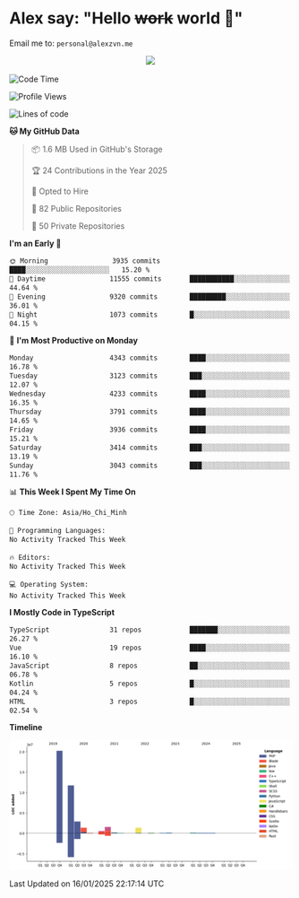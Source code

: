 # Alex say: "Hello ~~work~~ world 🐾"
Email me to: `personal@alexzvn.me`


<p align=center>
  <a href="https://skillicons.dev">
    <img src="https://skillicons.dev/icons?i=ts,js,php,nodejs,bun,vue,nuxt,react,svelte,tauri,laravel,rust,mongodb,docker,electron,redis,rabbitmq,tailwind,git,cloudflare,elysia,mysql,nginx,rollupjs,sentry,ubuntu,yarn,html,css,vite" />
  </a>
</p>

<!--START_SECTION:waka-->
![Code Time](http://img.shields.io/badge/Code%20Time-1%2C066%20hrs%2055%20mins-blue)

![Profile Views](http://img.shields.io/badge/Profile%20Views-0-blue)

![Lines of code](https://img.shields.io/badge/From%20Hello%20World%20I%27ve%20Written-40.6%20million%20lines%20of%20code-blue)

**🐱 My GitHub Data** 

> 📦 1.6 MB Used in GitHub's Storage 
 > 
> 🏆 24 Contributions in the Year 2025
 > 
> 💼 Opted to Hire
 > 
> 📜 82 Public Repositories 
 > 
> 🔑 50 Private Repositories 
 > 
**I'm an Early 🐤** 

```text
🌞 Morning                3935 commits        ████░░░░░░░░░░░░░░░░░░░░░   15.20 % 
🌆 Daytime                11555 commits       ███████████░░░░░░░░░░░░░░   44.64 % 
🌃 Evening                9320 commits        █████████░░░░░░░░░░░░░░░░   36.01 % 
🌙 Night                  1073 commits        █░░░░░░░░░░░░░░░░░░░░░░░░   04.15 % 
```
📅 **I'm Most Productive on Monday** 

```text
Monday                   4343 commits        ████░░░░░░░░░░░░░░░░░░░░░   16.78 % 
Tuesday                  3123 commits        ███░░░░░░░░░░░░░░░░░░░░░░   12.07 % 
Wednesday                4233 commits        ████░░░░░░░░░░░░░░░░░░░░░   16.35 % 
Thursday                 3791 commits        ████░░░░░░░░░░░░░░░░░░░░░   14.65 % 
Friday                   3936 commits        ████░░░░░░░░░░░░░░░░░░░░░   15.21 % 
Saturday                 3414 commits        ███░░░░░░░░░░░░░░░░░░░░░░   13.19 % 
Sunday                   3043 commits        ███░░░░░░░░░░░░░░░░░░░░░░   11.76 % 
```


📊 **This Week I Spent My Time On** 

```text
🕑︎ Time Zone: Asia/Ho_Chi_Minh

💬 Programming Languages: 
No Activity Tracked This Week

🔥 Editors: 
No Activity Tracked This Week

💻 Operating System: 
No Activity Tracked This Week
```

**I Mostly Code in TypeScript** 

```text
TypeScript               31 repos            ███████░░░░░░░░░░░░░░░░░░   26.27 % 
Vue                      19 repos            ████░░░░░░░░░░░░░░░░░░░░░   16.10 % 
JavaScript               8 repos             ██░░░░░░░░░░░░░░░░░░░░░░░   06.78 % 
Kotlin                   5 repos             █░░░░░░░░░░░░░░░░░░░░░░░░   04.24 % 
HTML                     3 repos             █░░░░░░░░░░░░░░░░░░░░░░░░   02.54 % 
```



**Timeline**

![Lines of Code chart](https://raw.githubusercontent.com/alexzvn/alexzvn/main/assets/bar_graph.png)


 Last Updated on 16/01/2025 22:17:14 UTC
<!--END_SECTION:waka-->
